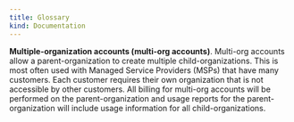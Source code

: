 ```yaml
---
title: Glossary
kind: Documentation
---
```



**Multiple-organization accounts (multi-org accounts)**. Multi-org accounts allow a parent-organization to create multiple child-organizations. This is most often used with Managed Service Providers (MSPs) that have many customers. Each customer requires their own organization that is not accessible by other customers. All billing for multi-org accounts will be performed on the parent-organization and usage reports for the parent-organization will include usage information for all child-organizations.
